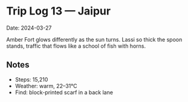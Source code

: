 # Trip Log 13 — Jaipur

Date: 2024-03-27

Amber Fort glows differently as the sun turns. Lassi so thick the spoon stands, traffic that flows like a school of fish with horns.

## Notes

- Steps: 15,210
- Weather: warm, 22–31°C
- Find: block-printed scarf in a back lane
